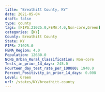 ```yaml
---
title: "Breathitt County, KY"
date: 2021-05-04
draft: false
type: county
tags: [FIPS:21025.0,FEMA:4.0,Non-core,Green]
categories: [KY]
County: Breathitt County
State: KY
FIPS: 21025.0
FEMA_Region: 4.0
Population: 12630.0
NCHS_Urban_Rural_Classification: Non-core
Tests_in_prior_14_days: 245.0
Fourteen_day_test_rate_per_100000: 1940.0
Percent_Positivity_in_prior_14_days: 0.008
Level: Green
url: /states/KY/breathitt-county
---
```



